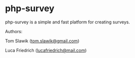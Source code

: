 php-survey
=================

php-survey is a simple and fast platform for creating surveys.

Authors:

Tom Slawik (tom.slawik@gmail.com)

Luca Friedrich (lucafriedrich@mail.com)
